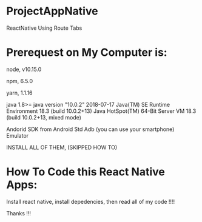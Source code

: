 # ProjectAppNative
ReactNative Using Route Tabs

# Prerequest on My Computer is:

node, 
v10.15.0

npm, 
6.5.0

yarn, 
1.1.16

java 1.8>=
java version "10.0.2" 2018-07-17
Java(TM) SE Runtime Environment 18.3 (build 10.0.2+13)
Java HotSpot(TM) 64-Bit Server VM 18.3 (build 10.0.2+13, mixed mode)

Andorid SDK from Android Std
Adb (you can use your smartphone)
Emulator

INSTALL ALL OF THEM, (SKIPPED HOW TO)

# How To Code this React Native Apps:

Install react native, install depedencies, then read all of my code !!!!

Thanks !!!
